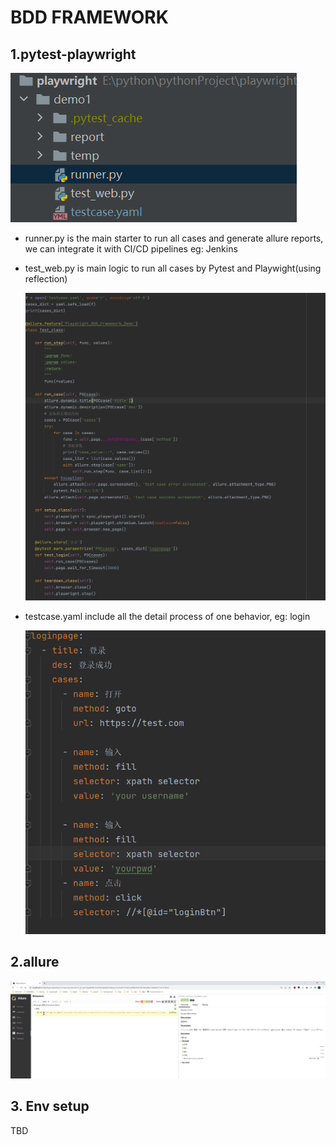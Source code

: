 # BDD FRAMEWORK

## 1.pytest-playwright

![image-20221023234759288](https://raw.githubusercontent.com/LangSun-ottawa/Picgo/main/img/image-20221023234759288.png)

- runner.py is the main starter to run all cases and generate allure reports, we can integrate it with CI/CD pipelines eg: Jenkins

- test_web.py is main logic to run all cases by Pytest and Playwight(using reflection)

  ![image-20221023235325034](https://raw.githubusercontent.com/LangSun-ottawa/Picgo/main/img/image-20221023235325034.png)

- testcase.yaml include all the detail process of one behavior, eg: login

  ![image-20221023235225616](https://raw.githubusercontent.com/LangSun-ottawa/Picgo/main/img/image-20221023235225616.png)

## 2.allure

![image-20221023234327658](https://raw.githubusercontent.com/LangSun-ottawa/Picgo/main/img/image-20221023234327658.png)

## 3. Env setup

 TBD
